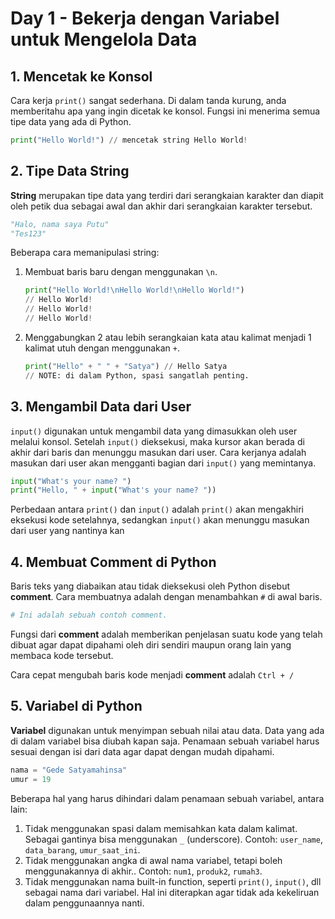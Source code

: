 # Day 1 - Bekerja dengan Variabel untuk Mengelola Data

## 1. Mencetak ke Konsol
Cara kerja `print()` sangat sederhana. Di dalam tanda kurung, anda memberitahu apa yang ingin dicetak ke konsol. Fungsi ini menerima semua tipe data yang ada di Python.

```python
print("Hello World!") // mencetak string Hello World!
```

## 2. Tipe Data String
**String** merupakan tipe data yang terdiri dari serangkaian karakter dan diapit oleh petik dua sebagai awal dan akhir dari serangkaian karakter tersebut.

```python
"Halo, nama saya Putu"
"Tes123"
```

Beberapa cara memanipulasi string:
  1. Membuat baris baru dengan menggunakan `\n`.
      ```python
      print("Hello World!\nHello World!\nHello World!")
      // Hello World!
      // Hello World!
      // Hello World!
      ```
  2. Menggabungkan 2 atau lebih serangkaian kata atau kalimat menjadi 1 kalimat utuh dengan menggunakan `+`.
      ```python
      print("Hello" + " " + "Satya") // Hello Satya
      // NOTE: di dalam Python, spasi sangatlah penting. 
      ``` 

## 3. Mengambil Data dari User
`input()` digunakan untuk mengambil data yang dimasukkan oleh user melalui konsol. Setelah `input()` dieksekusi, maka kursor akan berada di akhir dari baris dan menunggu masukan dari user. Cara kerjanya adalah masukan dari user akan mengganti bagian dari `input()` yang memintanya. 

```python
input("What's your name? ")
print("Hello, " + input("What's your name? "))
```

Perbedaan antara `print()` dan `input()` adalah `print()` akan mengakhiri eksekusi kode setelahnya, sedangkan `input()` akan menunggu masukan dari user yang nantinya kan 

## 4. Membuat Comment di Python

Baris teks yang diabaikan atau tidak dieksekusi oleh Python disebut **comment**. Cara membuatnya adalah dengan menambahkan `#` di awal baris.

```python
# Ini adalah sebuah contoh comment.
```

Fungsi dari **comment** adalah memberikan penjelasan suatu kode yang telah dibuat agar dapat dipahami oleh diri sendiri maupun orang lain yang membaca kode tersebut.

Cara cepat mengubah baris kode menjadi **comment** adalah `Ctrl + /` 

## 5. Variabel di Python
**Variabel** digunakan untuk menyimpan sebuah nilai atau data. Data yang ada di dalam variabel bisa diubah kapan saja. Penamaan sebuah variabel harus sesuai dengan isi dari data agar dapat dengan mudah dipahami.

```python
nama = "Gede Satyamahinsa"
umur = 19
```

Beberapa hal yang harus dihindari dalam penamaan sebuah variabel, antara lain:
   1. Tidak menggunakan spasi dalam memisahkan kata dalam kalimat. Sebagai gantinya bisa menggunakan `_` (underscore). Contoh: `user_name`, `data_barang`, `umur_saat_ini`.
   2. Tidak menggunakan angka di awal nama variabel, tetapi boleh menggunakannya di akhir.. Contoh: `num1`, `produk2`, `rumah3`.
   3. Tidak menggunakan nama built-in function, seperti `print()`, `input()`, dll sebagai nama dari variabel. Hal ini diterapkan agar tidak ada kekeliruan dalam penggunaannya nanti.